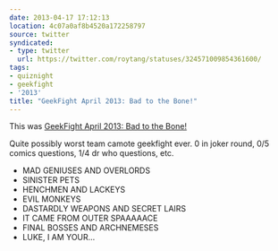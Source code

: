 ```yaml
---
date: 2013-04-17 17:12:13
location: 4c07a0af8b4520a172258797
source: twitter
syndicated:
- type: twitter
  url: https://twitter.com/roytang/statuses/324571009854361600/
tags:
- quiznight
- geekfight
- '2013'
title: "GeekFight April 2013: Bad to the Bone!"
---
```


This was [GeekFight April 2013: Bad to the Bone!](https://www.facebook.com/events/235021759976369/)

Quite possibly worst team camote geekfight ever. 0 in joker round, 0/5 comics questions, 1/4 dr who questions, etc.

- MAD GENIUSES AND OVERLORDS
- SINISTER PETS
- HENCHMEN AND LACKEYS
- EVIL MONKEYS
- DASTARDLY WEAPONS AND SECRET LAIRS
- IT CAME FROM OUTER SPAAAAACE
- FINAL BOSSES AND ARCHNEMESES
- LUKE, I AM YOUR...